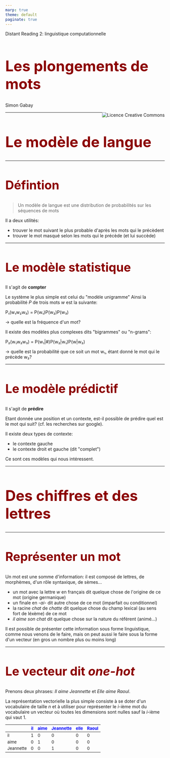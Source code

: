 ```yaml
---
marp: true
theme: default
paginate: true
---
```


<style>
img[alt~="center"] {
  display: block;
  margin: 0 auto;
}
h1 {
  font-size: 46px;
  color: darkred;
}
h2 {
  font-size: 38px;
  color: darkred;
}
</style>

Distant Reading 2: linguistique computationnelle

# Les plongements de mots

Simon Gabay

<a rel="license" href="http://creativecommons.org/licenses/by/4.0/"><img alt="Licence Creative Commons" style="border-width:0;float:right;\" src="https://i.creativecommons.org/l/by/4.0/88x31.png" /></a>

---
# Le modèle de langue

---
## Défintion

> Un modèle de langue est une distribution de probabilités sur les séquences de mots

Il a deux utilités:
- trouver le mot suivant le plus probable d'après les mots qui le précèdent
- trouver le mot masqué selon les mots qui le précède (et lui succède)

--- 
## Le modèle statistique

Il s'agit de **compter**

Le système le plus simple est celui du "modèle unigramme" Ainsi la probabilité _P_ de trois mots _w_ est la suivante:

P₁(w₁w₂w₃) = P(w₁)P(w₂)P(w₃)

-> quelle est la fréquence d'un mot?

Il existe des modèles plus complexes dits "bigrammes" ou "n-grams":

P₂(w₁w₂w₃) = P(w₁|#)P(w₂|w₁)P(w|w₂)

-> quelle est la probabilité que ce soit un mot w₁, étant donné le mot qui le précède w₂?

--- 
## Le modèle prédictif

Il s'agit de **prédire**

Etant donnée une position et un contexte, est-il possible de prédire quel est le mot qui suit? (cf. les recherches sur google).

Il existe deux types de contexte:
- le contexte gauche
- le contexte droit et gauche (dit "complet")

Ce sont ces modèles qui nous intéressent.

---
# Des chiffres et des lettres

---
## Représenter un mot

Un mot est une somme d'information: il est composé de lettres, de morphèmes, d'un rôle syntaxique, de sèmes…
* un mot avec la lettre _w_ en français dit quelque chose de l'origine de ce mot (origine germanique)
* un finale en _-ai-_ dit autre chose de ce mot (imparfait ou conditionnel)
* la racine _chat_ de _chatte_ dit quelque chose du champ lexical (au sens fort de léxème) de ce mot
* _il aime son chat_ dit quelque chose sur la nature du référent (animé…)

Il est possible de présenter cette information sous forme linguistique, comme nous venons de le faire, mais on peut aussi le faire sous la forme d'un vecteur (en gros un nombre plus ou moins long)

---
<style scoped>
table {
    height: 100%;
    width: 100%;
    font-size: 19px;
}
th {
    color: blue;
}
</style>
## Le vecteur dit _one-hot_

Prenons deux phrases: _Il aime Jeannette_ et _Elle aime Raoul_.

La représentation vectorielle la plus simple consiste à se doter d'un vocabulaire de taille _n_ et à utiliser pour représenter le _i_-ième mot du vocabulaire un vecteur où toutes les dimensions sont nulles sauf la _i_-ième qui vaut 1.

|           | il | aime | Jeannette | elle | Raoul |
|-----------|----|------|-----------|------|-------|
| il        | 1  | 0    | 0         | 0    | 0     |
| aime      | 0  | 1    | 0         | 0    | 0     |
| Jeannette | 0  | 0    | 1         | 0    | 0     |

* il -> `[1 0 0 0 0]`
* aime -> `[0 1 0 0 0]`

Note: il est compliqué d'ajouter un nouveau mot (si l'on devait agrandir le corpus par exemple).

---
<style scoped>
table {
    height: 100%;
    width: 100%;
    font-size: 21px;
}
th {
    color: blue;
}
</style>
## _index-based encoding_

Il est possible de simplifier ce système (et réduire la taille de la matrice) avec un _index-based encoding_, qui assigne comme valeur à chaque mot sa position dans le lexique

| Lexique   | Clef |
|-----------|------|
| il        | 1    |
| aime      | 2    |
| Jeannette | 3    |
| elle      | 4    |
| Raoul     | 5    |

* Il aime Jeannette -> `[1 2 3]`
* Elle aime Raoul -> `[4 2 5]`

---
## Hypothèse distributionnelle

Le problème avec les valeurs de l'index ou des vecteurs _one hot_, c'est
* qu'elles sont arbitraires: _il_ (`1`) et _elle_ (`4`) ont des valeurs moins proches qu'_il_ (`1`) et _Jeannette_ (`3`). C'est un problème.
* qu'elles sont toujours distantes de 1, alors que _il_ et _elle_ sont plus proches que _Raoul_ et _aimer_

On parle d'"hypothèse distributionnelle" : deux mots sont similaires s’ils apparaissent dans les mêmes contextes. Ainsi "médecin" et "docteur" apparaissent dans des contextes similaires.

> You shall know a word by the company it keeps! (Firth 1957)

> If A and B have almost identical environments we say that they are synonyms. (Harris 1954) 

---

# Le plongement de mots

---
<style scoped>
table {
    height: 100%;
    width: 100%;
    font-size: 19px;
}
th {
    color: blue;
}
</style>

## _Embeddings_ (ou "plongement") non contextuel

Avec de la sémantique distributionnelle, il est possible d'évaluer la proximité des mots à partir des fréquences de collocation, et donc de proposer des vecteurs moins grands que les _one hot_ (il -> `[1 0 0 0 0]`) et donc des valeurs moins arbitraires. Les _word embeddings_ (ou "plongements lexicaux") reprennent et améliorent la "représentativité vectorielle".

| Lexique   | Clef |
|-----------|------|
| il        | 0.12 |
| aime      | 0.23 |
| Jeannette | 0.76 |
| elle      | 0.13 |
| Raoul     | 0.66 |

---
## Word2vec

Word2vec n'est qu'une _lookup table_.

![w:800 center](images/word2vec.png)

([Source](https://www.hackdeploy.com/word2vec-explained-easily/))

Ou `V` et la taille du vocabulaire et `E` le nombre de dimensions.

---
## Qu'est-ce que cette couche cachée?

Nous allons tenter de:
* trouver un mot en fonction de son contexte (CBOW)
* trouver un contexte en fonction d'un mot (skip-gram)

![w:600 center](images/training_data.png)

---

## Entrainement

Ici une architecture CBOW prenant un mot sur deux du contexte complet:

![w:400 center](images/CBOW_train.png)

[Source](https://datascientest.com/nlp-word-embedding-word2vec)

---
## Réseau de neurone pour `word2vec`

Il s'agit d'un perceptron à une couche cachée (ici modèle CBOW):

![w:300 center](images/Cbow_2.png)

La manière la plus simple de commencer est une initialisation aléatoire des poids dans le réseau de neurone qui permet, étant donné les vecteurs pris en _input_, de prédire le mot en _output_ via une fonction mathématique complexe.


---
## Réseau de neurone: détail de fonctionnement

Il s'agit d'un perceptron à une couche cachée

![w:800 center](images/CBOW.png)

---
## La similarité

Lorsque le plongement de mots est bien fait, on observe des régularités

![w:1000 center](images/graph.png)

Ces régularités permettent donc de contrôler la qualité du modèle produit.

---
## Limite

Si l'entraînement utilise le contexte, l'encodage _one hot_ n'en tient pas compte! Ainsi la phrase:

> Cet avocat pourri est mangé par un avocat pourri.

Doit-on la prendre au sens métaphorique ou littéral? _avocat_ au sens de "juriste" ou d'"aliment", et _pourri_ au sens de "décomposé" ou "malveillant" sont-ils les mêmes mots? Leur encodage _one hot_ est pourtant le même:

|           | cet | avocat | pourri | est | mangé | par | un  |
|-----------|-----|--------|--------|-----|-------|-----|-----|
| avocat    | 0  | 1       | 0      | 0   | 0     | 0   | 0   |
| pourri    | 0  | 0       | 1      | 0   | 0     | 0   | 0   |

---
## Rafinements

---

# Rafinements

Des améliorations ont été apportées au modèle _word2vec_ qui
* ne peut traiter que des mots qui sont dans sont lexique et pas des mots "nouveaux" -> _FastText_
* ne tient pas compte d'un contexte plus large que quelques tokens et pas du corpus -> _GloVe_

---
## FastText

Que se passe-t-il si un mot n'est pas dans cette matrice? Intuition: en le décomposant (_chantait_ c'est le radicale "chant" et le morphème de l'imparfait "ai" suivi du morphème de P3 "-t") on peut gérer des mots absents du corpus d'entraînement (et améliorer les _embeddings_).

Contrairement à _GloVe_ qui prend une échelle macro, celle du corpus, _FastText_ prend un approche micro, au niveau du n-gramme (on parle de sous-mot).

_FastText_ ne va pas utiliser des mots, mais des sous-mots:

> avocat
> `<av` `avo` `voc` `oca` `cat` `at>`

Attention au temps de traitement!

---
## Réseau de neurone pour FastText

Il reprend la même architecture que _word2vec_:

![w:400 center](images/Cbow_2.png)

La différence est qu'en _input_ et _output_ on a des n-grammes.

---
<style scoped>
table {
    height: 100%;
    width: 100%;
    font-size: 13px;
}
th {
    color: blue;
}
</style>
## Glove

_Glove_ va pondérer la prédiction avec les statistiques de fréquence à l'échelle du corpus. Il construit une matrice de co-occurence (le nombre de mots par le nombre de contextes possibles):

>La fondue est neuchâteloise
>La fondue est au fromage

|                | La | fondue | est | neuchâteloise | au | fromage |
|----------------|----|--------|-----|---------------|----|---------|
| La             | 0  | 2      | 2   | 1             | 1  | 1       |
| fondue         |    | 0      | 2   | 1             | 1  | 1       |
| est            |    |        | 0   | 1             | 1  | 1       |
| neuchâteloise  |    |        |     | 0             | 0  | 0       |
| au             |    |        |     |               | 0  | 0       |
| fromage        |    |        |     |               |    | 0       |

---
## Approche par séquence

Les réseaux de neurones se complexifient. Pour les modèles que nous nous apprêtons à présenter, on s'appuie désormais sur des réseau de neurones récurrents (RNN) pour analyser des séquences.

![w:600 center](images/RNN.png)

On tient compte du mot précédent de manière dynamique: plutôt qu'un contexte délimité par une fenêtre, on travaille donc de séquence à séquence (_sequence to sequence_).

Nous y reviendrons dans un autre cours!

---

Ce cours s'inspire fortement de celui de B. Sagot donné à Genève en décembre 2022 dans le cadre d'un atelier PDEN